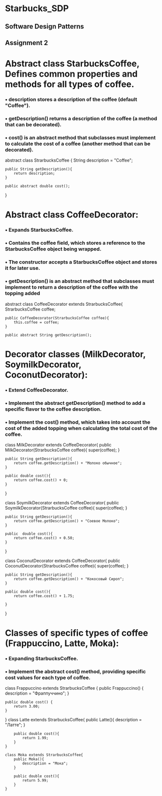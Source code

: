 # Starbucks_SDP
## Software Design Patterns
## Assignment 2

# Abstract class StarbucksCoffee, Defines common properties and methods for all types of coffee.
### •	 description stores a description of the coffee (default "Coffee").
### •	 getDescription() returns a description of the coffee (a method that can be decorated).
### •	 cost() is an abstract method that subclasses must implement to calculate the cost of a coffee (another method that can be decorated). 


abstract class StrarbucksCoffee {
    String description = "Coffee";

    public String getDescription(){
        return description;
    }

    public abstract double cost();
} 

# Abstract class CoffeeDecorator:
### • Expands StarbucksCoffee.
### • Contains the coffee field, which stores a reference to the StarbucksCoffee object being wrapped.

### • The constructor accepts a StarbucksCoffee object and stores it for later use.

### • getDescription() is an abstract method that subclasses must implement to return a description of the coffee with the topping added

abstract class CoffeeDecorator extends StrarbucksCoffee{
    StrarbucksCoffee coffee;

    public CoffeeDecorator(StrarbucksCoffee coffee){
        this.coffee = coffee;
    }

    public abstract String getDescription(); 

# Decorator classes (MilkDecorator, SoymilkDecorator, CoconutDecorator):
### • Extend CoffeeDecorator.
### • Implement the abstract getDescription() method to add a specific flavor to the coffee description.
### • Implement the cost() method, which takes into account the cost of the added topping when calculating the total cost of the coffee.

class MilkDecorator extends CoffeeDecorator{
    public MilkDecorator(StrarbucksCoffee coffee){
        super(coffee);
    }

    public String getDescription(){
        return coffee.getDescription() + "Молоко обычное";
    }

    public double cost(){
        return coffee.cost() + 0;
    }
} 


class SoymilkDecorator extends CoffeeDecorator{
    public SoymilkDecorator(StrarbucksCoffee coffee){
        super(coffee);
    }

    public String getDescription(){
        return coffee.getDescription() + "Соевое Молоко";
    }

    public  double cost(){
        return coffee.cost() + 0.50;
    }
}

class CoconutDecorator extends CoffeeDecorator{
    public  CoconutDecorator(StrarbucksCoffee coffee){
        super(coffee);
    }

    public String getDescription(){
        return coffee.getDescription() + "Кокосовый Сироп";
    }

    public double cost(){
        return coffee.cost() + 1.75;

    }
} 

# Classes of specific types of coffee (Frappuccino, Latte, Moka):
### • Expanding StarbucksCoffee.
### • Implement the abstract cost() method, providing specific cost values for each type of coffee.

class Frappuccino extends StrarbucksCoffee {
    public Frappuccino() {
        description = "Фраппуччино";
    }

    public double cost() {
        return 3.00;
    }
}
    class Latte extends StrarbucksCoffee{
    public Latte(){
            description = "Латте";
        }

        public double cost(){
            return 1.99;
        }
    }
    
    class Moka extends StrarbucksCoffee{
        public Moka(){
            description = "Мока";
        }

        public double cost(){
            return 5.99;
        }
    } 
